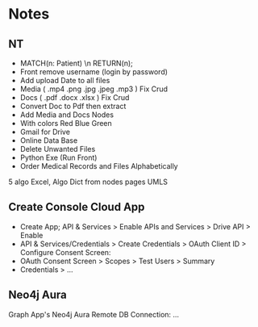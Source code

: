 # Notes

## NT

- MATCH(n: Patient) \n RETURN(n);
- Front remove username (login by password)
- Add upload Date to all files
- Media ( .mp4 .png  .jpg  .jpeg .mp3 )   Fix Crud
- Docs  ( .pdf .docx .xlsx )              Fix Crud
- Convert Doc to Pdf then extract
- Add Media and Docs Nodes
- With colors Red Blue Green
- Gmail for Drive
- Online Data Base
- Delete Unwanted Files
- Python Exe (Run Front)
- Order Medical Records and Files Alphabetically

5 algo Excel, Algo Dict from nodes pages UMLS

## Create Console Cloud App

- Create App; API & Services > Enable APIs and Services > Drive API > Enable
- API & Services/Credentials > Create Credentials > OAuth Client ID > Configure Consent Screen:
- OAuth Consent Screen > Scopes > Test Users > Summary
- Credentials > ...

## Neo4j Aura

Graph App's Neo4j Aura Remote DB Connection:
...
